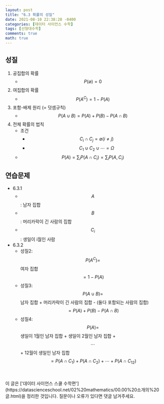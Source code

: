 ```yaml
---
layout: post
title: "6.3 확률의 성질"
date: 2021-08-10 22:38:28 -0400
categories: [데이터 사이언스 수학]
tags: [선형대수학]
comments: true
math: true
---
```


## 성질
1. 공집합의 확률
    - $$P(\emptyset) = 0$$
2. 여집합의 확률
    - $$P(A^C) = 1 - P(A)$$
3. 포함-배제 원리 (= 덧셈규칙)
    - $$P(A \cup B) = P(A) + P(B) - P(A \cap B)$$ 
4. 전체 확률의 법칙
    - 조건
        - $$C_i \cap C_j = \emptyset (i \neq j)$$
        - $$C_1 \cup C_2 \cup \cdots = \Omega$$
    - $$P(A) = \sum_i P(A \cap C_i) = \sum_i P(A, C_i)$$

## 연습문제
- 6.3.1<br/>
    - $$A$$: 남자 집합
    - $$B$$: 머리카락이 긴 사람의 집합
    - $$C_i$$: 생일이 i월인 사람
- 6.3.2
    - 성질2: $$P(A^C) =$$ 여자 집합 $$= 1 -P(A)$$
    - 성질3: $$P(A \cup B) =$$ 남자 집합 + 머리카락이 긴 사람의 집합 - (둘다 포함되는 사람의 집합) $$= P(A) + P(B) - P(A \cap B)$$ 
    - 성질4: $$P(A) =$$ 생일이 1월인 남자 집합 + 생일이 2월인 남자 집합 + $$\cdots$$ + 12월이 생일인 남자 집합 $$= P(A \cap C_1) + P(A \cap C_2) + \cdots + P(A \cap C_12)$$


<br/>
<br/>
이 글은 ['데이터 사이언스 스쿨 수학편'](https://datascienceschool.net/02%20mathematics/00.00%20소개의%20글.html)을 정리한 것입니다.
질문이나 오류가 있다면 댓글 남겨주세요.